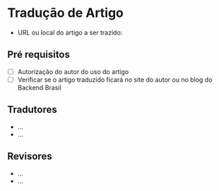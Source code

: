 # Tradução de Artigo

- URL ou local do artigo a ser trazido:



## Pré requisitos

- [ ] Autorização do autor do uso do artigo
- [ ] Verificar se o artigo traduzido ficará no site do autor ou no blog do Backend Brasil

## Tradutores

- ...
- ...

## Revisores

- ...
- ...

